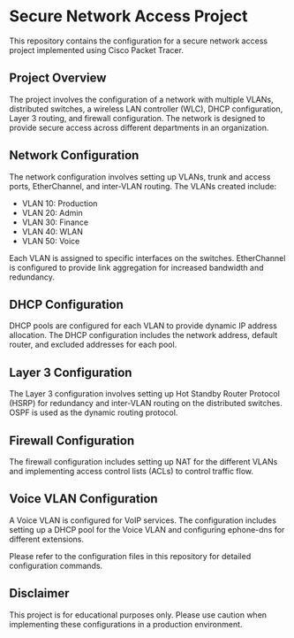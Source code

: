 # Secure Network Access Project

This repository contains the configuration for a secure network access project implemented using Cisco Packet Tracer.

## Project Overview

The project involves the configuration of a network with multiple VLANs, distributed switches, a wireless LAN controller (WLC), DHCP configuration, Layer 3 routing, and firewall configuration. The network is designed to provide secure access across different departments in an organization.

## Network Configuration

The network configuration involves setting up VLANs, trunk and access ports, EtherChannel, and inter-VLAN routing. The VLANs created include:

- VLAN 10: Production
- VLAN 20: Admin
- VLAN 30: Finance
- VLAN 40: WLAN
- VLAN 50: Voice

Each VLAN is assigned to specific interfaces on the switches. EtherChannel is configured to provide link aggregation for increased bandwidth and redundancy.

## DHCP Configuration

DHCP pools are configured for each VLAN to provide dynamic IP address allocation. The DHCP configuration includes the network address, default router, and excluded addresses for each pool.

## Layer 3 Configuration

The Layer 3 configuration involves setting up Hot Standby Router Protocol (HSRP) for redundancy and inter-VLAN routing on the distributed switches. OSPF is used as the dynamic routing protocol.

## Firewall Configuration

The firewall configuration includes setting up NAT for the different VLANs and implementing access control lists (ACLs) to control traffic flow.

## Voice VLAN Configuration

A Voice VLAN is configured for VoIP services. The configuration includes setting up a DHCP pool for the Voice VLAN and configuring ephone-dns for different extensions.

Please refer to the configuration files in this repository for detailed configuration commands.

## Disclaimer

This project is for educational purposes only. Please use caution when implementing these configurations in a production environment.

